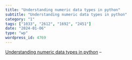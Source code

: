 ```yaml
---
title: "Understanding numeric data types in python"
subtitle: "Understanding numeric data types in python"
category: "1"
tags: ["1033", "2612", "1692", "2451"]
date: "2024-01-06"
type: "wp"
wordpress_id: 4769
---
```

[ Understanding numeric data types in python]( https://fullspeedpython.com/articles/understanding-numeric-data-types/) –